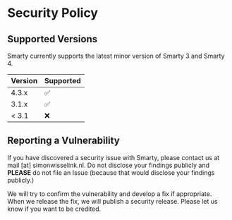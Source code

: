 # Security Policy

## Supported Versions

Smarty currently supports the latest minor version of Smarty 3 and Smarty 4.

| Version | Supported          |
|---------|--------------------|
| 4.3.x   | :white_check_mark: |
| 3.1.x   | :white_check_mark: |
| < 3.1   | :x:                |

## Reporting a Vulnerability

If you have discovered a security issue with Smarty, please contact us at mail [at] simonwisselink.nl. Do not
disclose your findings publicly and **PLEASE** do not file an Issue (because that would disclose your findings
publicly.)

We will try to confirm the vulnerability and develop a fix if appropriate. When we release the fix, we will publish
a security release. Please let us know if you want to be credited.
